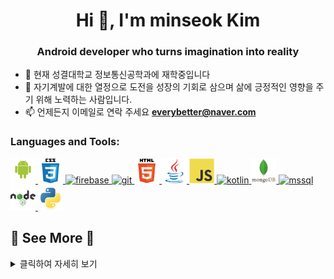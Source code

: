 <h1 align="center">Hi 👋, I'm minseok Kim</h1>
<h3 align="center">Android developer who turns imagination into reality</h3>

- 🔭 현재 성결대학교 정보통신공학과에 재학중입니다
- 💬 자기계발에 대한 열정으로 도전을 성장의 기회로 삼으며 삶에 긍정적인 영향을 주기 위해 노력하는 사람입니다.
- 📫 언제든지 이메일로 연락 주세요 **everybetter@naver.com**


<p align="left">
</p>

<h3 align="left">Languages and Tools:</h3>
<p align="left"> 
  <a href="https://developer.android.com" target="_blank" rel="noreferrer"> 
    <img src="https://raw.githubusercontent.com/devicons/devicon/master/icons/android/android-original-wordmark.svg" alt="android" width="40" height="40"/> 
  </a>
  <a href="https://www.w3schools.com/css/" target="_blank" rel="noreferrer"> 
    <img src="https://raw.githubusercontent.com/devicons/devicon/master/icons/css3/css3-original-wordmark.svg" alt="css3" width="40" height="40"/> 
  </a>
  <a href="https://firebase.google.com/" target="_blank" rel="noreferrer"> 
    <img src="https://www.vectorlogo.zone/logos/firebase/firebase-icon.svg" alt="firebase" width="40" height="40"/> 
  </a>
  <a href="https://git-scm.com/" target="_blank" rel="noreferrer"> 
    <img src="https://www.vectorlogo.zone/logos/git-scm/git-scm-icon.svg" alt="git" width="40" height="40"/> 
  </a>
  <a href="https://www.w3.org/html/" target="_blank" rel="noreferrer"> 
    <img src="https://raw.githubusercontent.com/devicons/devicon/master/icons/html5/html5-original-wordmark.svg" alt="html5" width="40" height="40"/> 
  </a>
  <a href="https://www.java.com" target="_blank" rel="noreferrer"> 
    <img src="https://raw.githubusercontent.com/devicons/devicon/master/icons/java/java-original.svg" alt="java" width="40" height="40"/> 
  </a>
  <a href="https://developer.mozilla.org/en-US/docs/Web/JavaScript" target="_blank" rel="noreferrer"> 
    <img src="https://raw.githubusercontent.com/devicons/devicon/master/icons/javascript/javascript-original.svg" alt="javascript" width="40" height="40"/> 
  </a>
  <a href="https://kotlinlang.org" target="_blank" rel="noreferrer"> 
    <img src="https://www.vectorlogo.zone/logos/kotlinlang/kotlinlang-icon.svg" alt="kotlin" width="40" height="40"/> 
  </a>
  <a href="https://www.mongodb.com/" target="_blank" rel="noreferrer"> 
    <img src="https://raw.githubusercontent.com/devicons/devicon/master/icons/mongodb/mongodb-original-wordmark.svg" alt="mongodb" width="40" height="40"/> 
  </a>
  <a href="https://www.microsoft.com/en-us/sql-server" target="_blank" rel="noreferrer"> 
    <img src="https://www.svgrepo.com/show/303229/microsoft-sql-server-logo.svg" alt="mssql" width="40" height="40"/> 
  </a>
  <a href="https://nodejs.org" target="_blank" rel="noreferrer"> 
    <img src="https://raw.githubusercontent.com/devicons/devicon/master/icons/nodejs/nodejs-original-wordmark.svg" alt="nodejs" width="40" height="40"/> 
  </a>
  <a href="https://www.python.org" target="_blank" rel="noreferrer"> 
    <img src="https://raw.githubusercontent.com/devicons/devicon/master/icons/python/python-original.svg" alt="python" width="40" height="40"/> 
  </a>
</p>




## 🌟 See More 🌟

<details>
  <summary>클릭하여 자세히 보기</summary>
  
  ### 📂 Project

  - **[ㅁㄴㅇㄹ](https://github.com/your-repo1)** - 안드로이드 개발 (2023.03 ~ 2023.10)
  - **[ㅇㅇ](https://github.com/your-repo2)** - 안드로이드 개발 (2024.03 ~ 2024.03)
  - **[ㅇㅇ](https://github.com/your-repo3)** - 기획, 안드로이드 개발 (2024.03 ~ 2024.07)
  - **[ㄴㅁ](https://github.com/your-repo2)** - 기획, 안드로이드 개발, 스크럼 마스터 역할 (2024.07 ~ )


---

## 📘 Study

- **[(123)](https://github.com/yo3ur-repo)** - 알고리즘 스터디 스터디장 (2023.10 ~ )
- **[ㅁㄴㅇㄹ-Blog-Study](https://github.com/y3our-repo)** - 안드로이드 블로그 포스팅 및 발표 스터디 (2023.07 ~ 2024.01.14)

---

## 💼 Experience

---

## 🏆 Award

## 🏆 Award

- 🏆 **성결대학교 정보융합대학 프로그래밍 경진대회 대상** (2024.11.02)
- 🏆 **성결대학교 정보융합대학 프로그래밍 경진대회 대상** (2023.05.17) - [링크](https://example.com2)
- 🥉 **성결대학교 정보융합대학 프로그래밍 경진대회 장려상** (2023.11.09)
- 🥉 **성결대학교 정보융합대학 프로그래밍 경진대회 장려상** (2024.05.08)
- 🥈 **모여봐요 해커톤 경진대회 은상** (2023.11.26) - [링크](https://example.com2)

---

## 📊 GitHub Stats

<div align="center">
  <h1>"Hello I'm HoJun"</h1>
</div>

---

## 📊 GitHub Stats

<div align="center">
  
  ![GitHub Stats](https://github-readme-stats.vercel.app/api?username=123qweminseok&show_icons=true&theme=radical&hide_title=false)
  
  ![Most Used Languages](https://github-readme-stats.vercel.app/api/top-langs/?123qweminseok&layout=compact&theme=radical)

</div>

---

## 💻 Stacks

- **Languages**: JavaScript, Java, CSS, HTML, Dart, SCSS
- **Tools**: Git, GitHub, VSCode, IntelliJ IDEA
- **Frameworks/Libraries**: React, Spring, Node.js



## 📫 Contact Me
- **Email**: your.email@example.com
- **LinkedIn**: [Your LinkedIn](https://www.linkedin.com/in/your-profile)
- **GitHub**: [Your GitHub](https://github.com/your-profile)

</details>
